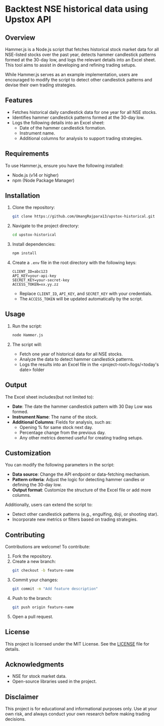 
# Backtest NSE historical data using Upstox API

## Overview

Hammer.js is a Node.js script that fetches historical stock market data for all NSE-listed stocks over the past year, detects hammer candlestick patterns formed at the 30-day low, and logs the relevant details into an Excel sheet. This tool aims to assist in developing and refining trading setups.

While Hammer.js serves as an example implementation, users are encouraged to modify the script to detect other candlestick patterns and devise their own trading strategies.

## Features

- Fetches historical daily candlestick data for one year for all NSE stocks.
- Identifies hammer candlestick patterns formed at the 30-day low.
- Logs the following details into an Excel sheet:
  - Date of the hammer candlestick formation.
  - Instrument name.
  - Additional columns for analysis to support trading strategies.

## Requirements

To use Hammer.js, ensure you have the following installed:

- Node.js (v14 or higher)
- npm (Node Package Manager)

## Installation

1. Clone the repository:

   ```bash
   git clone https://github.com/UmangRajpara13/upstox-historical.git
   ```

2. Navigate to the project directory:

   ```bash
   cd upstox-historical
   ```

3. Install dependencies:

   ```bash
   npm install
   ```

4. Create a `.env` file in the root directory with the following keys:

   ```env
   CLIENT_ID=abc123
   API_KEY=your-api-key
   SECRET_KEY=your-secret-key
   ACCESS_TOKEN=xx.yy.zz
   ```

   - Replace `CLIENT_ID`, `API_KEY`, and `SECRET_KEY` with your credentials.
   - The `ACCESS_TOKEN` will be updated automatically by the script.

## Usage

1. Run the script:

   ```bash
   node Hammer.js
   ```

2. The script will:

   - Fetch one year of historical data for all NSE stocks.
   - Analyze the data to detect hammer candlestick patterns.
   - Logs the results into an Excel file in the \<project-root\>/logs/\<today's date\> folder

## Output

The Excel sheet includes(but not limited to):

- **Date**: The date the hammer candlestick pattern with 30 Day Low was formed.
- **Instrument Name**: The name of the stock.
- **Additional Columns**: Fields for analysis, such as:
  - Opening % for same stock next day.
  - Percentage change from the previous day.
  - Any other metrics deemed useful for creating trading setups.

## Customization

You can modify the following parameters in the script:

- **Data source**: Change the API endpoint or data-fetching mechanism.
- **Pattern criteria**: Adjust the logic for detecting hammer candles or defining the 30-day low.
- **Output format**: Customize the structure of the Excel file or add more columns.

Additionally, users can extend the script to:
- Detect other candlestick patterns (e.g., engulfing, doji, or shooting star).
- Incorporate new metrics or filters based on trading strategies.

## Contributing

Contributions are welcome! To contribute:

1. Fork the repository.
2. Create a new branch:
   ```bash
   git checkout -b feature-name
   ```
3. Commit your changes:
   ```bash
   git commit -m "Add feature description"
   ```
4. Push to the branch:
   ```bash
   git push origin feature-name
   ```
5. Open a pull request.

## License

This project is licensed under the MIT License. See the [LICENSE](LICENSE) file for details.

## Acknowledgments

- NSE for stock market data.
- Open-source libraries used in the project.

## Disclaimer

This project is for educational and informational purposes only. Use at your own risk, and always conduct your own research before making trading decisions.